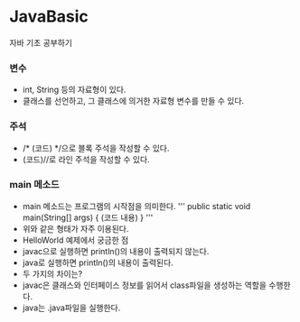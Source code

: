 # JavaBasic
자바 기초 공부하기

### 변수
* int, String 등의 자료형이 있다.
* 클래스를 선언하고, 그 클래스에 의거한 자료형 변수를 만들 수 있다.

### 주석
* /* (코드) */으로 블록 주석을 작성할 수 있다.
* (코드)//로 라인 주석을 작성할 수 있다.

### main 메소드
* main 메소드는 프로그램의 시작점을 의미한다.
    '''
    public static void main(String[] args) {
        (코드 내용)
    }
    '''
* 위와 같은 형태가 자주 이용된다.
* HelloWorld 예제에서 궁금한 점
* javac으로 실행하면 println()의 내용이 출력되지 않는다.
* java로 실행하면 println()의 내용이 출력된다.
* 두 가지의 차이는?
* javac은 클래스와 인터페이스 정보를 읽어서 class파일을 생성하는 역할을 수행한다.
* java는 .java파일을 실행한다.
